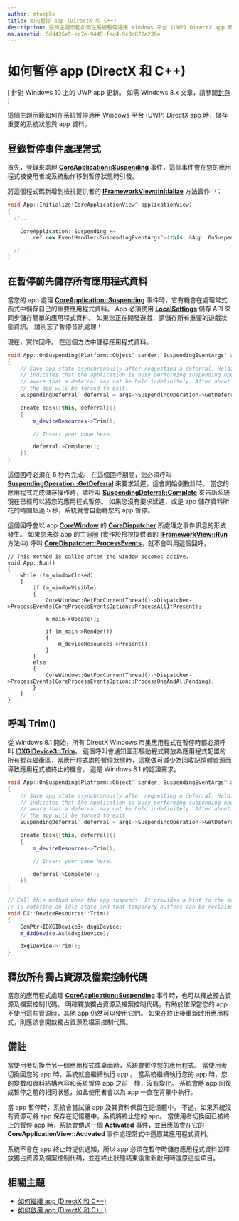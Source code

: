 ```yaml
---
author: mtoepke
title: 如何暫停 app (DirectX 和 C++)
description: 這個主題示範如何在系統暫停通用 Windows 平台 (UWP) DirectX app 時，儲存重要的系統狀態與 app 資料。
ms.assetid: 5dd435e5-ec7e-9445-fed4-9c0d872a239e
---
```


# 如何暫停 app (DirectX 和 C++)


\[ 針對 Windows 10 上的 UWP app 更新。 如需 Windows 8.x 文章，請參閱[封存](http://go.microsoft.com/fwlink/p/?linkid=619132) \]

這個主題示範如何在系統暫停通用 Windows 平台 (UWP) DirectX app 時，儲存重要的系統狀態與 app 資料。

## 登錄暫停事件處理常式


首先，登錄來處理 [**CoreApplication::Suspending**](https://msdn.microsoft.com/library/windows/apps/br205860) 事件，這個事件會在您的應用程式被使用者或系統動作移到暫停狀態時引發。

將這個程式碼新增到檢視提供者的 [**IFrameworkView::Initialize**](https://msdn.microsoft.com/library/windows/apps/hh700495) 方法實作中：

```cpp
void App::Initialize(CoreApplicationView^ applicationView)
{
  //...
  
    CoreApplication::Suspending +=
        ref new EventHandler<SuspendingEventArgs^>(this, &App::OnSuspending);

  //...
}
```

## 在暫停前先儲存所有應用程式資料


當您的 app 處理 [**CoreApplication::Suspending**](https://msdn.microsoft.com/library/windows/apps/br205860) 事件時，它有機會在處理常式函式中儲存自己的重要應用程式資料。 App 必須使用 [**LocalSettings**](https://msdn.microsoft.com/library/windows/apps/br241622) 儲存 API 來同步儲存簡單的應用程式資料。 如果您正在開發遊戲，請儲存所有重要的遊戲狀態資訊。 請別忘了暫停音訊處理！

現在，實作回呼。 在這個方法中儲存應用程式資料。

```cpp
void App::OnSuspending(Platform::Object^ sender, SuspendingEventArgs^ args)
{
    // Save app state asynchronously after requesting a deferral. Holding a deferral
    // indicates that the application is busy performing suspending operations. Be
    // aware that a deferral may not be held indefinitely. After about five seconds,
    // the app will be forced to exit.
    SuspendingDeferral^ deferral = args->SuspendingOperation->GetDeferral();

    create_task([this, deferral]()
    {
        m_deviceResources->Trim();

        // Insert your code here.

        deferral->Complete();
    });
}
```

這個回呼必須在 5 秒內完成。 在這個回呼期間，您必須呼叫 [**SuspendingOperation::GetDeferral**](https://msdn.microsoft.com/library/windows/apps/br224690) 來要求延遲，這會開始倒數計時。 當您的應用程式完成儲存操作時，請呼叫 [**SuspendingDeferral::Complete**](https://msdn.microsoft.com/library/windows/apps/br224685) 來告訴系統現在已經可以將您的應用程式暫停。 如果您沒有要求延遲，或是 app 儲存資料所花的時間超過 5 秒，系統就會自動將您的 app 暫停。

這個回呼會以 app [**CoreWindow**](https://msdn.microsoft.com/library/windows/apps/br208225) 的 [**CoreDispatcher**](https://msdn.microsoft.com/library/windows/apps/br208211) 所處理之事件訊息的形式發生。 如果您未從 app 的主迴圈 (實作於檢視提供者的 [**IFrameworkView::Run**](https://msdn.microsoft.com/library/windows/apps/hh700505) 方法中) 呼叫 [**CoreDispatcher::ProcessEvents**](https://msdn.microsoft.com/library/windows/apps/br208215)，就不會叫用這個回呼。

``` syntax
// This method is called after the window becomes active.
void App::Run()
{
    while (!m_windowClosed)
    {
        if (m_windowVisible)
        {
            CoreWindow::GetForCurrentThread()->Dispatcher->ProcessEvents(CoreProcessEventsOption::ProcessAllIfPresent);

            m_main->Update();

            if (m_main->Render())
            {
                m_deviceResources->Present();
            }
        }
        else
        {
            CoreWindow::GetForCurrentThread()->Dispatcher->ProcessEvents(CoreProcessEventsOption::ProcessOneAndAllPending);
        }
    }
}
```

## 呼叫 Trim()


從 Windows 8.1 開始，所有 DirectX Windows 市集應用程式在暫停時都必須呼叫 [**IDXGIDevice3::Trim**](https://msdn.microsoft.com/library/windows/desktop/dn280346)。 這個呼叫會通知圖形驅動程式釋放為應用程式配置的所有暫存緩衝區，當應用程式處於暫停狀態時，這樣做可減少為回收記憶體資源而導致應用程式被終止的機會。 這是 Windows 8.1 的認證需求。

```cpp
void App::OnSuspending(Platform::Object^ sender, SuspendingEventArgs^ args)
{
    // Save app state asynchronously after requesting a deferral. Holding a deferral
    // indicates that the application is busy performing suspending operations. Be
    // aware that a deferral may not be held indefinitely. After about five seconds,
    // the app will be forced to exit.
    SuspendingDeferral^ deferral = args->SuspendingOperation->GetDeferral();

    create_task([this, deferral]()
    {
        m_deviceResources->Trim();

        // Insert your code here.

        deferral->Complete();
    });
}

// Call this method when the app suspends. It provides a hint to the driver that the app 
// is entering an idle state and that temporary buffers can be reclaimed for use by other apps.
void DX::DeviceResources::Trim()
{
    ComPtr<IDXGIDevice3> dxgiDevice;
    m_d3dDevice.As(&dxgiDevice);

    dxgiDevice->Trim();
}
```

## 釋放所有獨占資源及檔案控制代碼


當您的應用程式處理 [**CoreApplication::Suspending**](https://msdn.microsoft.com/library/windows/apps/br205860) 事件時，也可以釋放獨占資源及檔案控制代碼。 明確釋放獨占資源及檔案控制代碼，有助於確保當您的 app 不使用這些資源時，其他 app 仍然可以使用它們。 如果在終止後重新啟用應用程式，則應該會開啟獨占資源及檔案控制代碼。

## 備註


當使用者切換至另一個應用程式或桌面時，系統會暫停您的應用程式。 當使用者切換回您的 app 時，系統就會繼續執行 app 。 當系統繼續執行您的 app 時，您的變數和資料結構內容和系統暫停 app 之前一樣，沒有變化。 系統會將 app 回復成暫停之前的相同狀態，如此使用者會以為 app 一直在背景中執行。

當 app 暫停時，系統會嘗試讓 app 及其資料保留在記憶體中。 不過，如果系統沒有資源可將 app 保存在記憶體中，系統將終止您的 app。 當使用者切換回已被終止的暫停 app 時，系統會傳送一個 [**Activated**](https://msdn.microsoft.com/library/windows/apps/br225018) 事件，並且應該會在它的 **CoreApplicationView::Activated** 事件處理常式中還原其應用程式資料。

系統不會在 app 終止時提供通知，所以 app 必須在暫停時儲存應用程式資料並釋放獨占資源及檔案控制代碼，並在終止狀態結束後重新啟用時還原這些項目。

## 相關主題

* [如何繼續 app (DirectX 和 C++)](how-to-resume-an-app-directx-and-cpp.md)
* [如何啟用 app (DirectX 和 C++)](how-to-activate-an-app-directx-and-cpp.md)

 

 






<!--HONumber=May16_HO2-->


